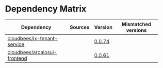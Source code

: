 # Dependency Matrix

Dependency | Sources | Version | Mismatched versions
---------- | ------- | ------- | -------------------
[cloudbees/jx-tenant-service](https://github.com/cloudbees/jx-tenant-service) |  | [0.0.74](https://github.com/cloudbees/jx-tenant-service/releases/tag/v0.0.74) | 
[cloudbees/arcalosui-frontend](https://github.com/cloudbees/arcalosui-frontend) |  | [0.0.61]() | 

